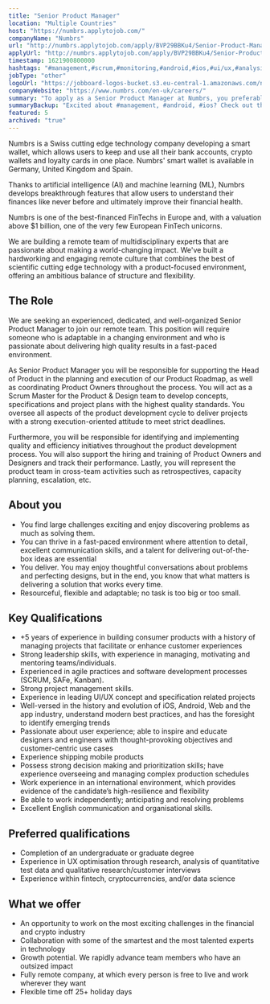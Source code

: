 ```yaml
---
title: "Senior Product Manager"
location: "Multiple Countries"
host: "https://numbrs.applytojob.com/"
companyName: "Numbrs"
url: "http://numbrs.applytojob.com/apply/BVP29BBKu4/Senior-Product-Manager-Remote"
applyUrl: "http://numbrs.applytojob.com/apply/BVP29BBKu4/Senior-Product-Manager-Remote"
timestamp: 1621900800000
hashtags: "#management,#scrum,#monitoring,#android,#ios,#ui/ux,#analysis,#finance,#office,#English"
jobType: "other"
logoUrl: "https://jobboard-logos-bucket.s3.eu-central-1.amazonaws.com/numbrs-personal-finance-ag"
companyWebsite: "https://www.numbrs.com/en-uk/careers/"
summary: "To apply as a Senior Product Manager at Numbrs, you preferably need to have 5 years of experience in building consumer products with a history of managing projects that facilitate or enhance customer experiences."
summaryBackup: "Excited about #management, #android, #ios? Check out this job post!"
featured: 5
archived: "true"
---
```


Numbrs is a Swiss cutting edge technology company developing a smart wallet, which allows users to keep and use all their bank accounts, crypto wallets and loyalty cards in one place. Numbrs' smart wallet is available in Germany, United Kingdom and Spain. 

Thanks to artificial intelligence (AI) and machine learning (ML), Numbrs develops breakthrough features that allow users to understand their finances like never before and ultimately improve their financial health. 

Numbrs is one of the best-financed FinTechs in Europe and, with a valuation above $1 billion, one of the very few European FinTech unicorns.

We are building a remote team of multidisciplinary experts that are passionate about making a world-changing impact. We've built a hardworking and engaging remote culture that combines the best of scientific cutting edge technology with a product-focused environment, offering an ambitious balance of structure and flexibility.

## The Role

We are seeking an experienced, dedicated, and well-organized Senior Product Manager to join our remote team. This position will require someone who is adaptable in a changing environment and who is passionate about delivering high quality results in a fast-paced environment.

As Senior Product Manager you will be responsible for supporting the Head of Product in the planning and execution of our Product Roadmap, as well as coordinating Product Owners throughout the process. You will act as a Scrum Master for the Product & Design team to develop concepts, specifications and project plans with the highest quality standards. You oversee all aspects of the product development cycle to deliver projects with a strong execution-oriented attitude to meet strict deadlines.

Furthermore, you will be responsible for identifying and implementing quality and efficiency initiatives throughout the product development process. You will also support the hiring and training of Product Owners and Designers and track their performance. Lastly, you will represent the product team in cross-team activities such as retrospectives, capacity planning, escalation, etc. 

## About you

*   You find large challenges exciting and enjoy discovering problems as much as solving them.
*   You can thrive in a fast-paced environment where attention to detail, excellent communication skills, and a talent for delivering out-of-the-box ideas are essential
*   You deliver. You may enjoy thoughtful conversations about problems and perfecting designs, but in the end, you know that what matters is delivering a solution that works every time.
*   Resourceful, flexible and adaptable; no task is too big or too small.

## Key Qualifications

*   +5 years of experience in building consumer products with a history of managing projects that facilitate or enhance customer experiences
*   Strong leadership skills, with experience in managing, motivating and mentoring teams/individuals.
*   Experienced in agile practices and software development processes (SCRUM, SAFe, Kanban).
*   Strong project management skills.
*   Experience in leading UI/UX concept and specification related projects
*   Well-versed in the history and evolution of iOS, Android, Web and the app industry, understand modern best practices, and has the foresight to identify emerging trends
*   Passionate about user experience; able to inspire and educate designers and engineers with thought-provoking objectives and customer-centric use cases
*   Experience shipping mobile products
*   Possess strong decision making and prioritization skills; have experience overseeing and managing complex production schedules
*   Work experience in an international environment, which provides evidence of the candidate’s high-resilience and flexibility
*   Be able to work independently; anticipating and resolving problems
*   Excellent English communication and organisational skills. 

## Preferred qualifications

*   Completion of an undergraduate or graduate degree
*   Experience in UX optimisation through research, analysis of quantitative test data and qualitative research/customer interviews
*   Experience within fintech, cryptocurrencies, and/or data science

## What we offer

*   An opportunity to work on the most exciting challenges in the financial and crypto industry
*   Collaboration with some of the smartest and the most talented experts in technology
*   Growth potential. We rapidly advance team members who have an outsized impact
*   Fully remote company, at which every person is free to live and work wherever they want
*   Flexible time off 25+ holiday days
